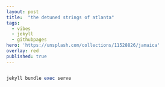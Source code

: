 ```yaml
---
layout: post
title:  "the detuned strings of atlanta"
tags:
  - vibes
  - jekyll
  - githubpages
hero: 'https://unsplash.com/collections/11528826/jamaica'
overlay: red
published: true
---
```



~~~ruby

jekyll bundle exec serve

~~~

[soundcloud]: http://soundloud.com/jmzx
[jekyll]:      http://jekyllrb.com
